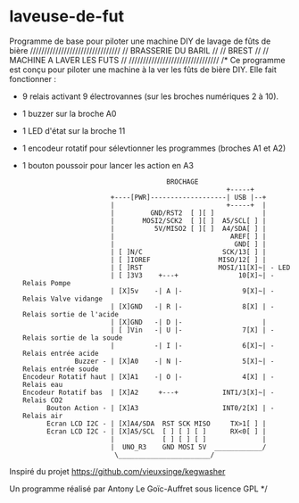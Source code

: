 # laveuse-de-fut
Programme de base pour piloter une machine DIY de lavage de fûts de bière
////////////////////////////////
//     BRASSERIE DU BARIL     //
//            BREST           //
//  MACHINE A LAVER LES FUTS  //
////////////////////////////////
/*
Ce programme est conçu pour piloter une machine à la ver les fûts de bière DIY.
Elle fait fonctionner :
- 9 relais activant 9 électrovannes (sur les broches numériques 2 à 10).
- 1 buzzer sur la broche A0
- 1 LED d'état sur la broche 11
- 1 encodeur rotatif pour sélevtionner les programmes (broches A1 et A2)
- 1 bouton poussoir pour lancer les action en A3

                                          BROCHAGE
                                                         +-----+
                            +----[PWR]-------------------| USB |--+
                            |                            +-----+  |
                            |         GND/RST2  [ ][ ]            |
                            |       MOSI2/SCK2  [ ][ ]  A5/SCL[ ] | 
                            |          5V/MISO2 [ ][ ]  A4/SDA[ ] |   
                            |                             AREF[ ] |
                            |                              GND[ ] |
                            | [ ]N/C                    SCK/13[ ] |  
                            | [ ]IOREF                 MISO/12[ ] |   
                            | [ ]RST                   MOSI/11[X]~| - LED   
                            | [ ]3V3    +---+               10[X]~| - Relais Pompe
                            | [X]5v    -| A |-               9[X]~| - Relais Valve vidange
                            | [X]GND   -| R |-               8[X] | - Relais sortie de l'acide
                            | [X]GND   -| D |-                    |
                            | [ ]Vin   -| U |-               7[X] | - Relais sortie de la soude
                            |          -| I |-               6[X]~| - Relais entrée acide
                   Buzzer - | [X]A0    -| N |-               5[X]~| - Relais entrée soude
      Encodeur Rotatif haut | [X]A1    -| O |-               4[X] | - Relais eau
      Encodeur Rotatif bas  | [X]A2     +---+           INT1/3[X]~| - Relais CO2
            Bouton Action - | [X]A3                     INT0/2[X] | - Relais air
            Ecran LCD I2C - | [X]A4/SDA  RST SCK MISO     TX>1[ ] |  
            Ecran LCD I2C - | [X]A5/SCL  [ ] [ ] [ ]      RX<0[ ] |  
                            |            [ ] [ ] [ ]              |
                            |  UNO_R3    GND MOSI 5V  ____________/
                             \_______________________/


Inspiré du projet https://github.com/vieuxsinge/kegwasher

Un programme réalisé par Antony Le Goïc-Auffret sous licence GPL
 */
